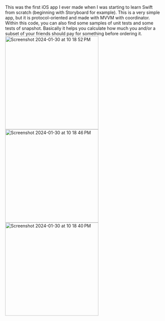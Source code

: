 This was the first iOS app I ever made when I was starting to learn Swift from scratch (beginning with Storyboard for example).
This is a very simple app, but it is protocol-oriented and made with MVVM with coordinator.
Within this code, you can also find some samples of unit tests and some tests of snapshot.
Basically it helps you calculate how much you and/or a subset of your friends should pay for something before ordering it.
<br>
<img width="300" alt="Screenshot 2024-01-30 at 10 18 52 PM" src="https://github.com/rafaellucatto/TheCheckPlease/assets/68308481/6aa23cb8-0097-48ad-8bdf-d280da3f443b">
<img width="300" alt="Screenshot 2024-01-30 at 10 18 46 PM" src="https://github.com/rafaellucatto/TheCheckPlease/assets/68308481/e618ccbf-c810-45a1-927f-219e23e94644">
<br>
<img width="300" alt="Screenshot 2024-01-30 at 10 18 40 PM" src="https://github.com/rafaellucatto/TheCheckPlease/assets/68308481/2c277771-ddbb-4954-897f-be082d072d6a">
